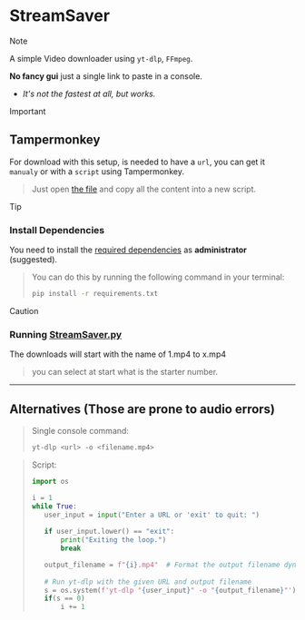 # StreamSaver
>[!NOTE]
>A simple Video downloader using `yt-dlp`, `FFmpeg`.
>
>**No fancy gui** just a single link to paste in a console.
>- *It's not the fastest at all, but works.*

> [!IMPORTANT]
> ## Tampermonkey
> For download with this setup, is needed to have a `url`, you can get it `manualy` or with a `script` using Tampermonkey.
>> Just open [the file](/Video-Manifest-Logger.user.js) and copy all the content into a new script.

> [!TIP]
>### Install Dependencies
>You need to install the [required dependencies](/requirements.txt) as **administrator** (suggested). 
>
>>You can do this by running the following command in your terminal:
>>
>>```bash
>>pip install -r requirements.txt
>>```

> [!CAUTION]
>### Running [StreamSaver.py](/StreamSaver.py)
> The downloads will start with the name of 1.mp4 to x.mp4
>> you can select at start what is the starter number.
***
## Alternatives (Those are prone to audio errors)
>Single console command: 
>```python
>yt-dlp <url> -o <filename.mp4>
>```

>Script: 
>```python
>import os
>
>i = 1
>while True:
>    user_input = input("Enter a URL or 'exit' to quit: ")
>    
>    if user_input.lower() == "exit":
>        print("Exiting the loop.")
>        break
>
>    output_filename = f"{i}.mp4"  # Format the output filename dynamically with 'i'
>    
>    # Run yt-dlp with the given URL and output filename
>    s = os.system(f'yt-dlp "{user_input}" -o "{output_filename}"')
>    if(s == 0)
>        i += 1
>```
